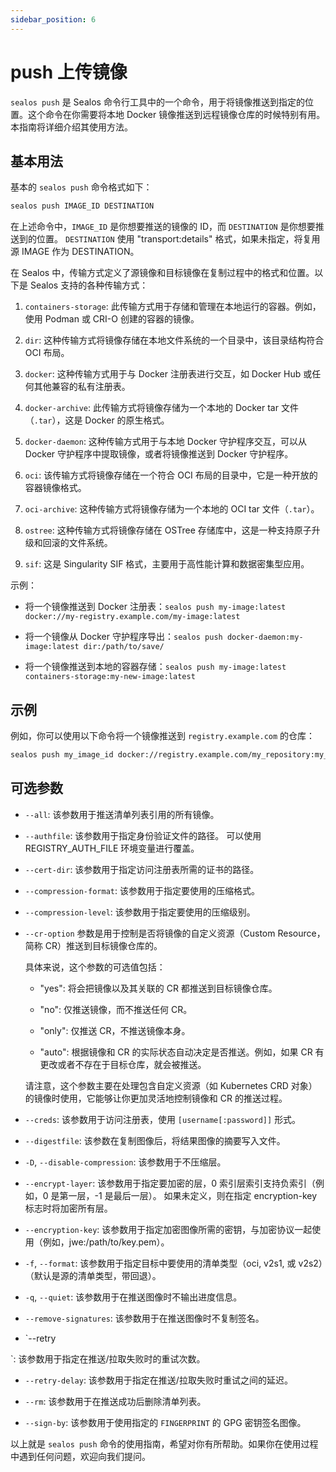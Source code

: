 ```yaml
---
sidebar_position: 6
---
```


# push 上传镜像

`sealos push` 是 Sealos 命令行工具中的一个命令，用于将镜像推送到指定的位置。这个命令在你需要将本地 Docker 镜像推送到远程镜像仓库的时候特别有用。本指南将详细介绍其使用方法。

## 基本用法

基本的 `sealos push` 命令格式如下：

```bash
sealos push IMAGE_ID DESTINATION
```

在上述命令中，`IMAGE_ID` 是你想要推送的镜像的 ID，而 `DESTINATION` 是你想要推送到的位置。 `DESTINATION` 使用 "transport:details" 格式，如果未指定，将复用源 IMAGE 作为 DESTINATION。

在 Sealos 中，传输方式定义了源镜像和目标镜像在复制过程中的格式和位置。以下是 Sealos 支持的各种传输方式：

1. `containers-storage`: 此传输方式用于存储和管理在本地运行的容器。例如，使用 Podman 或 CRI-O 创建的容器的镜像。

2. `dir`: 这种传输方式将镜像存储在本地文件系统的一个目录中，该目录结构符合 OCI 布局。

3. `docker`: 这种传输方式用于与 Docker 注册表进行交互，如 Docker Hub 或任何其他兼容的私有注册表。

4. `docker-archive`: 此传输方式将镜像存储为一个本地的 Docker tar 文件（`.tar`），这是 Docker 的原生格式。

5. `docker-daemon`: 这种传输方式用于与本地 Docker 守护程序交互，可以从 Docker 守护程序中提取镜像，或者将镜像推送到 Docker 守护程序。

6. `oci`: 该传输方式将镜像存储在一个符合 OCI 布局的目录中，它是一种开放的容器镜像格式。

7. `oci-archive`: 这种传输方式将镜像存储为一个本地的 OCI tar 文件（`.tar`）。

8. `ostree`: 这种传输方式将镜像存储在 OSTree 存储库中，这是一种支持原子升级和回滚的文件系统。

9. `sif`: 这是 Singularity SIF 格式，主要用于高性能计算和数据密集型应用。

示例：

- 将一个镜像推送到 Docker 注册表：`sealos push my-image:latest docker://my-registry.example.com/my-image:latest`

- 将一个镜像从 Docker 守护程序导出：`sealos push docker-daemon:my-image:latest dir:/path/to/save/`

- 将一个镜像推送到本地的容器存储：`sealos push my-image:latest containers-storage:my-new-image:latest`

## 示例

例如，你可以使用以下命令将一个镜像推送到 `registry.example.com` 的仓库：

```bash
sealos push my_image_id docker://registry.example.com/my_repository:my_tag
```

## 可选参数

- `--all`: 该参数用于推送清单列表引用的所有镜像。

- `--authfile`: 该参数用于指定身份验证文件的路径。 可以使用 REGISTRY_AUTH_FILE 环境变量进行覆盖。

- `--cert-dir`: 该参数用于指定访问注册表所需的证书的路径。

- `--compression-format`: 该参数用于指定要使用的压缩格式。

- `--compression-level`: 该参数用于指定要使用的压缩级别。

- `--cr-option` 参数是用于控制是否将镜像的自定义资源（Custom Resource，简称 CR）推送到目标镜像仓库的。

  具体来说，这个参数的可选值包括：

  - "yes": 将会把镜像以及其关联的 CR 都推送到目标镜像仓库。

  - "no": 仅推送镜像，而不推送任何 CR。

  - "only": 仅推送 CR，不推送镜像本身。

  - "auto": 根据镜像和 CR 的实际状态自动决定是否推送。例如，如果 CR 有更改或者不存在于目标仓库，就会被推送。

  请注意，这个参数主要在处理包含自定义资源（如 Kubernetes CRD 对象）的镜像时使用，它能够让你更加灵活地控制镜像和 CR 的推送过程。

- `--creds`: 该参数用于访问注册表，使用 `[username[:password]]` 形式。

- `--digestfile`: 该参数在复制图像后，将结果图像的摘要写入文件。

- `-D`, `--disable-compression`: 该参数用于不压缩层。

- `--encrypt-layer`: 该参数用于指定要加密的层，0 索引层索引支持负索引（例如，0 是第一层，-1 是最后一层）。 如果未定义，则在指定 encryption-key 标志时将加密所有层。

- `--encryption-key`: 该参数用于指定加密图像所需的密钥，与加密协议一起使用（例如，jwe:/path/to/key.pem）。

- `-f`, `--format`: 该参数用于指定目标中要使用的清单类型（oci, v2s1, 或 v2s2）（默认是源的清单类型，带回退）。

- `-q`, `--quiet`: 该参数用于在推送图像时不输出进度信息。

- `--remove-signatures`: 该参数用于在推送图像时不复制签名。

- `--retry

`: 该参数用于指定在推送/拉取失败时的重试次数。

- `--retry-delay`: 该参数用于指定在推送/拉取失败时重试之间的延迟。

- `--rm`: 该参数用于在推送成功后删除清单列表。

- `--sign-by`: 该参数用于使用指定的 `FINGERPRINT` 的 GPG 密钥签名图像。

以上就是 `sealos push` 命令的使用指南，希望对你有所帮助。如果你在使用过程中遇到任何问题，欢迎向我们提问。
